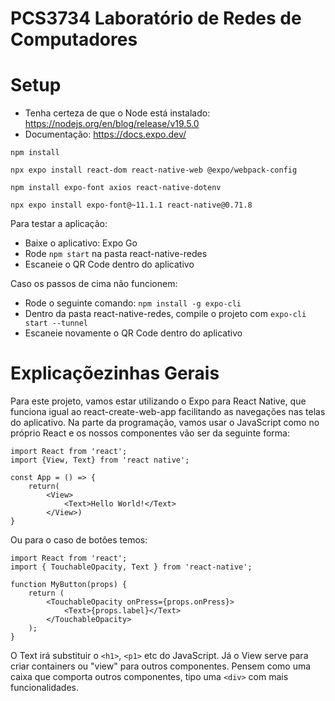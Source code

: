 # PCS3734 Laboratório de Redes de Computadores

# Setup

- Tenha certeza de que o Node está instalado: https://nodejs.org/en/blog/release/v19.5.0
- Documentação: https://docs.expo.dev/

`npm install`

`npx expo install react-dom react-native-web @expo/webpack-config`

`npm install expo-font axios react-native-dotenv`

`npx expo install expo-font@~11.1.1 react-native@0.71.8`

Para testar a aplicação:

- Baixe o aplicativo: Expo Go
- Rode `npm start` na pasta react-native-redes
- Escaneie o QR Code dentro do aplicativo

Caso os passos de cima não funcionem:

- Rode o seguinte comando: `npm install -g expo-cli`
- Dentro da pasta react-native-redes, compile o projeto com `expo-cli start --tunnel`
- Escaneie novamente o QR Code dentro do aplicativo

# Explicaçõezinhas Gerais

Para este projeto, vamos estar utilizando o Expo para React Native, que funciona igual ao react-create-web-app facilitando as navegações nas telas do aplicativo. Na parte da programação, vamos usar o JavaScript como no próprio React e os nossos componentes vão ser da seguinte forma:

```
import React from 'react';
import {View, Text} from 'react native';

const App = () => {
    return(
        <View>
            <Text>Hello World!</Text>
        </View>)
}
```

Ou para o caso de botões temos:

```
import React from 'react';
import { TouchableOpacity, Text } from 'react-native';

function MyButton(props) {
    return (
        <TouchableOpacity onPress={props.onPress}>
            <Text>{props.label}</Text>
        </TouchableOpacity>
    );
}
```

O Text irá substituir o `<h1>`, `<p1>` etc do JavaScript. Já o View serve para criar containers ou "view" para outros componentes. Pensem como uma caixa que comporta outros componentes, tipo uma `<div>` com mais funcionalidades.
